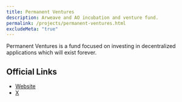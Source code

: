 ```yaml
---
title: Permanent Ventures
description: Arweave and AO incubation and venture fund.
permalink: /projects/permanent-ventures.html
excludeMeta: "true"
---
```


Permanent Ventures is a fund focused on investing in decentralized applications which will exist forever.

## Official Links

- [Website](https://arljgyr5wmbomae26mygta6h7aohon7gomozjggm3sxbtnht3ggq.arweave.net/BFaTYj2zAuYAmvMwaYPH-Bx3N-ZzHZSYzNyuGbTz2Y0)
- [X](https://x.com/permanentvc)
